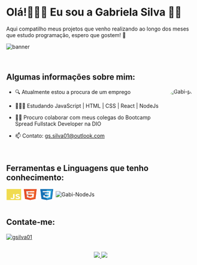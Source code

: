 ### <h1>Olá!🙋🏽‍♀️ Eu sou a Gabriela Silva 👋🏽</h1>


Aqui compatilho meus projetos que venho realizando ao longo dos meses que estudo programação, espero que gostem! 🥰


![banner](https://mentorama.com.br/blog/wp-content/uploads/2021/03/mulheres-pioneiras-revolucionaram-tecnologia.png) 

</br>

  <h2>Algumas informações sobre mim: </h2>
 
 <img align="right" alt="Gabi-pic" height="150" style="border-radius:50px;" src="https://picrew.me/shareImg/org/202206/338224_Vwzuqdaq.png">

- 🔍 Atualmente estou a procura de um emprego
 
- 👩🏽‍💻 Estudando JavaScript | HTML | CSS | React | NodeJs

- 🤝🏽 Procuro colaborar com meus colegas do Bootcamp Spread Fullstack Developer na DIO

- 📫 Contato: gs.silva01@outlook.com 


<div style="display: inline_block"><br>
 <h2 align="left">Ferramentas e Linguagens que tenho conhecimento: </h2>
 <img align="center" alt="Gabi-Js" height="30" width="40" src="https://raw.githubusercontent.com/devicons/devicon/master/icons/javascript/javascript-plain.svg">
 <img align="center" alt="Gabi-HTML" height="30" width="40" src="https://raw.githubusercontent.com/devicons/devicon/master/icons/html5/html5-original.svg">
 <img align="center" alt="Gabi-CSS" height="30" width="40" src="https://raw.githubusercontent.com/devicons/devicon/master/icons/css3/css3-original.svg">
 <img align="center" alt="Gabi-NodeJs" height="30" width="40" src="https://cdn.jsdelivr.net/gh/devicons/devicon/icons/nodejs/nodejs-original.svg">        
</div>
</br>
<div>
<h2 align="left">Contate-me: </h2>
<p align="left">
<a href="https://www.linkedin.com/in/gsilva01/" target="blank" ><img align="center" src="https://raw.githubusercontent.com/rahuldkjain/github-profile-readme-generator/master/src/images/icons/Social/linked-in-alt.svg" alt="gsilva01" height="30" width="40" / target:"blank"></a>

</p>
 
</div>

</br>

<div align="center">
  <a href="https://github.com/G4breela">
  <img height="150em" src="https://github-readme-stats.vercel.app/api?username=g4breela&show_icons=true&theme=tokyonight&include_all_commits=true&count_private=true"/>
  <img height="150em" src="https://github-readme-stats.vercel.app/api/top-langs/?username=g4breela&layout=compact&langs_count=7&theme=tokyonight"/> </a>
</div>


  
  
